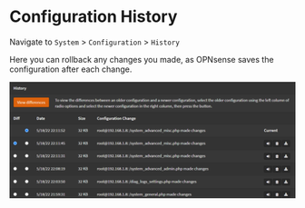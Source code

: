 # Configuration History

Navigate to `System` > `Configuration` > `History`

Here you can rollback any changes you made, as OPNsense saves the configuration after each change.

![system-history](img/system-history.png)
